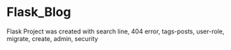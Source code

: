 # Flask_Blog
Flask Project was created with search line, 404 error, tags-posts, user-role, migrate, create, admin, security
